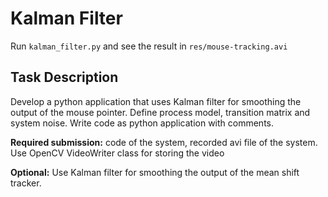 # Kalman Filter

Run `kalman_filter.py` and see the result in `res/mouse-tracking.avi`

## Task Description
Develop a python application that uses Kalman filter for smoothing the output of the mouse pointer. Define process model, transition matrix and system noise. Write code as python application with comments.

**Required submission:** code of the system, recorded avi file of the system. Use OpenCV VideoWriter class for storing the video

**Optional:** Use Kalman filter for smoothing the output of the mean shift tracker.